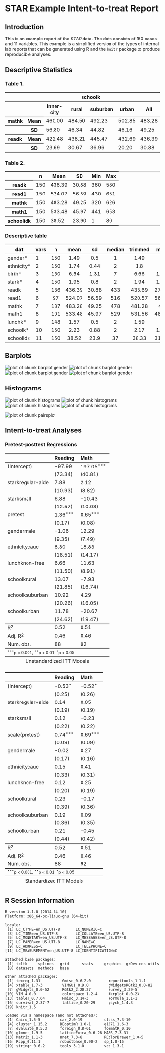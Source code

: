 # STAR Example Intent-to-treat Report








## Introduction

This is an example report of the _STAR_ data. The data consists of 150 cases and 11 variables. This example is a simplified version of the types of internal lab reports that can be generated using R and the `knitr` package to produce reproducible analyses. 


## Descriptive Statistics
### Table 1.
<table frame="hsides" rules="groups">
<thead>
<tr class="center">
  <th>&nbsp;</th>
  <th>&nbsp;</th>
  <th colspan="4">schoolk</th>
  <th>&nbsp;</th>
</tr>
 <tr class="center">
  <th></th>
  <th></th>
  <th>inner-city</th>
  <th>rural</th>
  <th>suburban</th>
  <th>urban</th>
  <th>All</th>
</tr>
</thead>
<tbody>
<tr class="center">
  <th class="left">mathk</th>
  <th class="left">Mean</th>
  <td>460.00</td>
  <td>484.50</td>
  <td>492.23</td>
  <td>502.85</td>
  <td>483.28</td>
</tr>
 <tr class="center">
  <th class="left">&nbsp;</th>
  <th class="left">SD</th>
  <td> 56.80</td>
  <td> 46.34</td>
  <td> 44.82</td>
  <td> 46.16</td>
  <td> 49.25</td>
</tr>
 <tr class="center">
  <th class="left">readk</th>
  <th class="left">Mean</th>
  <td>422.48</td>
  <td>438.21</td>
  <td>445.47</td>
  <td>432.69</td>
  <td>436.39</td>
</tr>
 <tr class="center">
  <th class="left">&nbsp;</th>
  <th class="left">SD</th>
  <td> 23.69</td>
  <td> 30.67</td>
  <td> 36.96</td>
  <td> 20.20</td>
  <td> 30.88</td>
</tr>
</tbody>
</table>


### Table 2.
<table frame="hsides" rules="groups">
<thead>
<tr class="center">
  <th></th>
  <th>n</th>
  <th>Mean</th>
  <th>SD</th>
  <th>Min</th>
  <th>Max</th>
</tr>
</thead>
<tbody>
<tr class="center">
  <th class="left">readk</th>
  <td>150</td>
  <td>436.39</td>
  <td>30.88</td>
  <td>360</td>
  <td>580</td>
</tr>
 <tr class="center">
  <th class="left">read1</th>
  <td>150</td>
  <td>524.07</td>
  <td>56.59</td>
  <td>430</td>
  <td>651</td>
</tr>
 <tr class="center">
  <th class="left">mathk</th>
  <td>150</td>
  <td>483.28</td>
  <td>49.25</td>
  <td>320</td>
  <td>626</td>
</tr>
 <tr class="center">
  <th class="left">math1</th>
  <td>150</td>
  <td>533.48</td>
  <td>45.97</td>
  <td>441</td>
  <td>653</td>
</tr>
 <tr class="center">
  <th class="left">schoolidk</th>
  <td>150</td>
  <td> 38.52</td>
  <td>23.90</td>
  <td>  1</td>
  <td> 80</td>
</tr>
</tbody>
</table>

### Descriptive table
<table class='gmisc_table' style='border-collapse: collapse;' >
	<thead>
	<tr>
		<th style='font-weight: 900; border-bottom: 1px solid grey; border-top: 4px double grey;'>dat</th>
		<th style='border-bottom: 1px solid grey; border-top: 4px double grey; text-align: center;'>vars</th>
		<th style='border-bottom: 1px solid grey; border-top: 4px double grey; text-align: center;'>n</th>
		<th style='border-bottom: 1px solid grey; border-top: 4px double grey; text-align: center;'>mean</th>
		<th style='border-bottom: 1px solid grey; border-top: 4px double grey; text-align: center;'>sd</th>
		<th style='border-bottom: 1px solid grey; border-top: 4px double grey; text-align: center;'>median</th>
		<th style='border-bottom: 1px solid grey; border-top: 4px double grey; text-align: center;'>trimmed</th>
		<th style='border-bottom: 1px solid grey; border-top: 4px double grey; text-align: center;'>mad</th>
		<th style='border-bottom: 1px solid grey; border-top: 4px double grey; text-align: center;'>min</th>
		<th style='border-bottom: 1px solid grey; border-top: 4px double grey; text-align: center;'>max</th>
		<th style='border-bottom: 1px solid grey; border-top: 4px double grey; text-align: center;'>range</th>
		<th style='border-bottom: 1px solid grey; border-top: 4px double grey; text-align: center;'>skew</th>
		<th style='border-bottom: 1px solid grey; border-top: 4px double grey; text-align: center;'>kurtosis</th>
		<th style='border-bottom: 1px solid grey; border-top: 4px double grey; text-align: center;'>se</th>
	</tr>
	</thead><tbody>
	<tr>
		<td style='text-align: left;'>gender*</td>
		<td style='text-align: left;'>1</td>
		<td style='text-align: center;'>150</td>
		<td style='text-align: center;'>1.49</td>
		<td style='text-align: center;'>0.5</td>
		<td style='text-align: center;'>1</td>
		<td style='text-align: center;'>1.49</td>
		<td style='text-align: center;'>0</td>
		<td style='text-align: center;'>1</td>
		<td style='text-align: center;'>2</td>
		<td style='text-align: center;'>1</td>
		<td style='text-align: center;'>0.03</td>
		<td style='text-align: center;'>-2.01</td>
		<td style='text-align: center;'>0.04</td>
	</tr>
	<tr>
		<td style='text-align: left;'>ethnicity*</td>
		<td style='text-align: left;'>2</td>
		<td style='text-align: center;'>150</td>
		<td style='text-align: center;'>1.74</td>
		<td style='text-align: center;'>0.44</td>
		<td style='text-align: center;'>2</td>
		<td style='text-align: center;'>1.8</td>
		<td style='text-align: center;'>0</td>
		<td style='text-align: center;'>1</td>
		<td style='text-align: center;'>2</td>
		<td style='text-align: center;'>1</td>
		<td style='text-align: center;'>-1.08</td>
		<td style='text-align: center;'>-0.83</td>
		<td style='text-align: center;'>0.04</td>
	</tr>
	<tr>
		<td style='text-align: left;'>birth*</td>
		<td style='text-align: left;'>3</td>
		<td style='text-align: center;'>150</td>
		<td style='text-align: center;'>6.54</td>
		<td style='text-align: center;'>1.31</td>
		<td style='text-align: center;'>7</td>
		<td style='text-align: center;'>6.66</td>
		<td style='text-align: center;'>1.48</td>
		<td style='text-align: center;'>1</td>
		<td style='text-align: center;'>8</td>
		<td style='text-align: center;'>7</td>
		<td style='text-align: center;'>-1.04</td>
		<td style='text-align: center;'>1.7</td>
		<td style='text-align: center;'>0.11</td>
	</tr>
	<tr>
		<td style='text-align: left;'>stark*</td>
		<td style='text-align: left;'>4</td>
		<td style='text-align: center;'>150</td>
		<td style='text-align: center;'>1.95</td>
		<td style='text-align: center;'>0.8</td>
		<td style='text-align: center;'>2</td>
		<td style='text-align: center;'>1.94</td>
		<td style='text-align: center;'>1.48</td>
		<td style='text-align: center;'>1</td>
		<td style='text-align: center;'>3</td>
		<td style='text-align: center;'>2</td>
		<td style='text-align: center;'>0.08</td>
		<td style='text-align: center;'>-1.43</td>
		<td style='text-align: center;'>0.07</td>
	</tr>
	<tr>
		<td style='text-align: left;'>readk</td>
		<td style='text-align: left;'>5</td>
		<td style='text-align: center;'>136</td>
		<td style='text-align: center;'>436.39</td>
		<td style='text-align: center;'>30.88</td>
		<td style='text-align: center;'>433</td>
		<td style='text-align: center;'>433.69</td>
		<td style='text-align: center;'>27.43</td>
		<td style='text-align: center;'>360</td>
		<td style='text-align: center;'>580</td>
		<td style='text-align: center;'>220</td>
		<td style='text-align: center;'>1.25</td>
		<td style='text-align: center;'>3.4</td>
		<td style='text-align: center;'>2.65</td>
	</tr>
	<tr>
		<td style='text-align: left;'>read1</td>
		<td style='text-align: left;'>6</td>
		<td style='text-align: center;'>97</td>
		<td style='text-align: center;'>524.07</td>
		<td style='text-align: center;'>56.59</td>
		<td style='text-align: center;'>516</td>
		<td style='text-align: center;'>520.57</td>
		<td style='text-align: center;'>56.34</td>
		<td style='text-align: center;'>430</td>
		<td style='text-align: center;'>651</td>
		<td style='text-align: center;'>221</td>
		<td style='text-align: center;'>0.53</td>
		<td style='text-align: center;'>-0.51</td>
		<td style='text-align: center;'>5.75</td>
	</tr>
	<tr>
		<td style='text-align: left;'>mathk</td>
		<td style='text-align: left;'>7</td>
		<td style='text-align: center;'>137</td>
		<td style='text-align: center;'>483.28</td>
		<td style='text-align: center;'>49.25</td>
		<td style='text-align: center;'>478</td>
		<td style='text-align: center;'>481.28</td>
		<td style='text-align: center;'>43</td>
		<td style='text-align: center;'>320</td>
		<td style='text-align: center;'>626</td>
		<td style='text-align: center;'>306</td>
		<td style='text-align: center;'>0.32</td>
		<td style='text-align: center;'>0.59</td>
		<td style='text-align: center;'>4.21</td>
	</tr>
	<tr>
		<td style='text-align: left;'>math1</td>
		<td style='text-align: left;'>8</td>
		<td style='text-align: center;'>101</td>
		<td style='text-align: center;'>533.48</td>
		<td style='text-align: center;'>45.97</td>
		<td style='text-align: center;'>529</td>
		<td style='text-align: center;'>531.56</td>
		<td style='text-align: center;'>48.93</td>
		<td style='text-align: center;'>441</td>
		<td style='text-align: center;'>653</td>
		<td style='text-align: center;'>212</td>
		<td style='text-align: center;'>0.37</td>
		<td style='text-align: center;'>-0.48</td>
		<td style='text-align: center;'>4.57</td>
	</tr>
	<tr>
		<td style='text-align: left;'>lunchk*</td>
		<td style='text-align: left;'>9</td>
		<td style='text-align: center;'>148</td>
		<td style='text-align: center;'>1.57</td>
		<td style='text-align: center;'>0.5</td>
		<td style='text-align: center;'>2</td>
		<td style='text-align: center;'>1.59</td>
		<td style='text-align: center;'>0</td>
		<td style='text-align: center;'>1</td>
		<td style='text-align: center;'>2</td>
		<td style='text-align: center;'>1</td>
		<td style='text-align: center;'>-0.3</td>
		<td style='text-align: center;'>-1.92</td>
		<td style='text-align: center;'>0.04</td>
	</tr>
	<tr>
		<td style='text-align: left;'>schoolk*</td>
		<td style='text-align: left;'>10</td>
		<td style='text-align: center;'>150</td>
		<td style='text-align: center;'>2.23</td>
		<td style='text-align: center;'>0.88</td>
		<td style='text-align: center;'>2</td>
		<td style='text-align: center;'>2.17</td>
		<td style='text-align: center;'>1.48</td>
		<td style='text-align: center;'>1</td>
		<td style='text-align: center;'>4</td>
		<td style='text-align: center;'>3</td>
		<td style='text-align: center;'>0.42</td>
		<td style='text-align: center;'>-0.47</td>
		<td style='text-align: center;'>0.07</td>
	</tr>
	<tr>
		<td style='border-bottom: 1px solid grey; text-align: left;'>schoolidk</td>
		<td style='border-bottom: 1px solid grey; text-align: left;'>11</td>
		<td style='border-bottom: 1px solid grey; text-align: center;'>150</td>
		<td style='border-bottom: 1px solid grey; text-align: center;'>38.52</td>
		<td style='border-bottom: 1px solid grey; text-align: center;'>23.9</td>
		<td style='border-bottom: 1px solid grey; text-align: center;'>37</td>
		<td style='border-bottom: 1px solid grey; text-align: center;'>38.33</td>
		<td style='border-bottom: 1px solid grey; text-align: center;'>31.13</td>
		<td style='border-bottom: 1px solid grey; text-align: center;'>1</td>
		<td style='border-bottom: 1px solid grey; text-align: center;'>80</td>
		<td style='border-bottom: 1px solid grey; text-align: center;'>79</td>
		<td style='border-bottom: 1px solid grey; text-align: center;'>0.04</td>
		<td style='border-bottom: 1px solid grey; text-align: center;'>-1.3</td>
		<td style='border-bottom: 1px solid grey; text-align: center;'>1.95</td>
	</tr>
	</tbody>
</table>


## Barplots

![plot of chunk barplot gender](figure/barplot_gender1.png) ![plot of chunk barplot gender](figure/barplot_gender2.png) ![plot of chunk barplot gender](figure/barplot_gender3.png) ![plot of chunk barplot gender](figure/barplot_gender4.png) 


## Histograms

![plot of chunk histograms](figure/histograms1.png) ![plot of chunk histograms](figure/histograms2.png) ![plot of chunk histograms](figure/histograms3.png) ![plot of chunk histograms](figure/histograms4.png) 



![plot of chunk pairsplot](figure/pairsplot.png) 


## Intent-to-treat Analyses
### Pretest-posttest Regressions

<!DOCTYPE HTML PUBLIC "-//W3C//DTD HTML 4.01 Transitional//EN" "http://www.w3.org/TR/html4/loose.dtd">
<table cellspacing="0" align="center" style="border: none;">
  <caption align="bottom" style="margin-top:0.3em;">Unstandardized ITT Models</caption>
  <tr>
    <th style="text-align: left; border-top: 2px solid black; border-bottom: 1px solid black; padding-right: 12px;"></th>
    <th style="text-align: left; border-top: 2px solid black; border-bottom: 1px solid black; padding-right: 12px;"><b>Reading</b></th>
    <th style="text-align: left; border-top: 2px solid black; border-bottom: 1px solid black; padding-right: 12px;"><b>Math</b></th>
  </tr>
  <tr>
    <td style="padding-right: 12px; border: none;">(Intercept)</td>
    <td style="padding-right: 12px; border: none;">-97.99</td>
    <td style="padding-right: 12px; border: none;">197.05<sup style="vertical-align: 4px;">***</sup></td>
  </tr>
  <tr>
    <td style="padding-right: 12px; border: none;"></td>
    <td style="padding-right: 12px; border: none;">(73.34)</td>
    <td style="padding-right: 12px; border: none;">(40.81)</td>
  </tr>
  <tr>
    <td style="padding-right: 12px; border: none;">starkregular+aide</td>
    <td style="padding-right: 12px; border: none;">7.88</td>
    <td style="padding-right: 12px; border: none;">2.12</td>
  </tr>
  <tr>
    <td style="padding-right: 12px; border: none;"></td>
    <td style="padding-right: 12px; border: none;">(10.93)</td>
    <td style="padding-right: 12px; border: none;">(8.82)</td>
  </tr>
  <tr>
    <td style="padding-right: 12px; border: none;">starksmall</td>
    <td style="padding-right: 12px; border: none;">6.88</td>
    <td style="padding-right: 12px; border: none;">-10.43</td>
  </tr>
  <tr>
    <td style="padding-right: 12px; border: none;"></td>
    <td style="padding-right: 12px; border: none;">(12.57)</td>
    <td style="padding-right: 12px; border: none;">(10.08)</td>
  </tr>
  <tr>
    <td style="padding-right: 12px; border: none;">pretest</td>
    <td style="padding-right: 12px; border: none;">1.36<sup style="vertical-align: 4px;">***</sup></td>
    <td style="padding-right: 12px; border: none;">0.65<sup style="vertical-align: 4px;">***</sup></td>
  </tr>
  <tr>
    <td style="padding-right: 12px; border: none;"></td>
    <td style="padding-right: 12px; border: none;">(0.17)</td>
    <td style="padding-right: 12px; border: none;">(0.08)</td>
  </tr>
  <tr>
    <td style="padding-right: 12px; border: none;">gendermale</td>
    <td style="padding-right: 12px; border: none;">-1.06</td>
    <td style="padding-right: 12px; border: none;">12.29</td>
  </tr>
  <tr>
    <td style="padding-right: 12px; border: none;"></td>
    <td style="padding-right: 12px; border: none;">(9.35)</td>
    <td style="padding-right: 12px; border: none;">(7.49)</td>
  </tr>
  <tr>
    <td style="padding-right: 12px; border: none;">ethnicitycauc</td>
    <td style="padding-right: 12px; border: none;">8.30</td>
    <td style="padding-right: 12px; border: none;">18.83</td>
  </tr>
  <tr>
    <td style="padding-right: 12px; border: none;"></td>
    <td style="padding-right: 12px; border: none;">(18.51)</td>
    <td style="padding-right: 12px; border: none;">(14.17)</td>
  </tr>
  <tr>
    <td style="padding-right: 12px; border: none;">lunchknon-free</td>
    <td style="padding-right: 12px; border: none;">6.66</td>
    <td style="padding-right: 12px; border: none;">11.63</td>
  </tr>
  <tr>
    <td style="padding-right: 12px; border: none;"></td>
    <td style="padding-right: 12px; border: none;">(11.50)</td>
    <td style="padding-right: 12px; border: none;">(8.91)</td>
  </tr>
  <tr>
    <td style="padding-right: 12px; border: none;">schoolkrural</td>
    <td style="padding-right: 12px; border: none;">13.07</td>
    <td style="padding-right: 12px; border: none;">-7.93</td>
  </tr>
  <tr>
    <td style="padding-right: 12px; border: none;"></td>
    <td style="padding-right: 12px; border: none;">(21.85)</td>
    <td style="padding-right: 12px; border: none;">(16.74)</td>
  </tr>
  <tr>
    <td style="padding-right: 12px; border: none;">schoolksuburban</td>
    <td style="padding-right: 12px; border: none;">10.92</td>
    <td style="padding-right: 12px; border: none;">4.29</td>
  </tr>
  <tr>
    <td style="padding-right: 12px; border: none;"></td>
    <td style="padding-right: 12px; border: none;">(20.26)</td>
    <td style="padding-right: 12px; border: none;">(16.05)</td>
  </tr>
  <tr>
    <td style="padding-right: 12px; border: none;">schoolkurban</td>
    <td style="padding-right: 12px; border: none;">11.78</td>
    <td style="padding-right: 12px; border: none;">-20.67</td>
  </tr>
  <tr>
    <td style="padding-right: 12px; border: none;"></td>
    <td style="padding-right: 12px; border: none;">(24.62)</td>
    <td style="padding-right: 12px; border: none;">(19.47)</td>
  </tr>
  <tr>
    <td style="border-top: 1px solid black;">R<sup style="vertical-align: 4px;">2</sup></td>
    <td style="border-top: 1px solid black;">0.52</td>
    <td style="border-top: 1px solid black;">0.51</td>
  </tr>
  <tr>
    <td style="padding-right: 12px; border: none;">Adj. R<sup style="vertical-align: 4px;">2</sup></td>
    <td style="padding-right: 12px; border: none;">0.46</td>
    <td style="padding-right: 12px; border: none;">0.46</td>
  </tr>
  <tr>
    <td style="border-bottom: 2px solid black;">Num. obs.</td>
    <td style="border-bottom: 2px solid black;">88</td>
    <td style="border-bottom: 2px solid black;">92</td>
  </tr>
  <tr>
    <td style="padding-right: 12px; border: none;" colspan="3"><span style="font-size:0.8em"><sup style="vertical-align: 4px;">***</sup>p &lt; 0.001, <sup style="vertical-align: 4px;">**</sup>p &lt; 0.01, <sup style="vertical-align: 4px;">*</sup>p &lt; 0.05</span></td>
  </tr>
</table>



<!DOCTYPE HTML PUBLIC "-//W3C//DTD HTML 4.01 Transitional//EN" "http://www.w3.org/TR/html4/loose.dtd">
<table cellspacing="0" align="center" style="border: none;">
  <caption align="bottom" style="margin-top:0.3em;">Standardized ITT Models</caption>
  <tr>
    <th style="text-align: left; border-top: 2px solid black; border-bottom: 1px solid black; padding-right: 12px;"></th>
    <th style="text-align: left; border-top: 2px solid black; border-bottom: 1px solid black; padding-right: 12px;"><b>Reading</b></th>
    <th style="text-align: left; border-top: 2px solid black; border-bottom: 1px solid black; padding-right: 12px;"><b>Math</b></th>
  </tr>
  <tr>
    <td style="padding-right: 12px; border: none;">(Intercept)</td>
    <td style="padding-right: 12px; border: none;">-0.53<sup style="vertical-align: 4px;">*</sup></td>
    <td style="padding-right: 12px; border: none;">-0.52<sup style="vertical-align: 4px;">*</sup></td>
  </tr>
  <tr>
    <td style="padding-right: 12px; border: none;"></td>
    <td style="padding-right: 12px; border: none;">(0.25)</td>
    <td style="padding-right: 12px; border: none;">(0.26)</td>
  </tr>
  <tr>
    <td style="padding-right: 12px; border: none;">starkregular+aide</td>
    <td style="padding-right: 12px; border: none;">0.14</td>
    <td style="padding-right: 12px; border: none;">0.05</td>
  </tr>
  <tr>
    <td style="padding-right: 12px; border: none;"></td>
    <td style="padding-right: 12px; border: none;">(0.19)</td>
    <td style="padding-right: 12px; border: none;">(0.19)</td>
  </tr>
  <tr>
    <td style="padding-right: 12px; border: none;">starksmall</td>
    <td style="padding-right: 12px; border: none;">0.12</td>
    <td style="padding-right: 12px; border: none;">-0.23</td>
  </tr>
  <tr>
    <td style="padding-right: 12px; border: none;"></td>
    <td style="padding-right: 12px; border: none;">(0.22)</td>
    <td style="padding-right: 12px; border: none;">(0.22)</td>
  </tr>
  <tr>
    <td style="padding-right: 12px; border: none;">scale(pretest)</td>
    <td style="padding-right: 12px; border: none;">0.74<sup style="vertical-align: 4px;">***</sup></td>
    <td style="padding-right: 12px; border: none;">0.69<sup style="vertical-align: 4px;">***</sup></td>
  </tr>
  <tr>
    <td style="padding-right: 12px; border: none;"></td>
    <td style="padding-right: 12px; border: none;">(0.09)</td>
    <td style="padding-right: 12px; border: none;">(0.09)</td>
  </tr>
  <tr>
    <td style="padding-right: 12px; border: none;">gendermale</td>
    <td style="padding-right: 12px; border: none;">-0.02</td>
    <td style="padding-right: 12px; border: none;">0.27</td>
  </tr>
  <tr>
    <td style="padding-right: 12px; border: none;"></td>
    <td style="padding-right: 12px; border: none;">(0.17)</td>
    <td style="padding-right: 12px; border: none;">(0.16)</td>
  </tr>
  <tr>
    <td style="padding-right: 12px; border: none;">ethnicitycauc</td>
    <td style="padding-right: 12px; border: none;">0.15</td>
    <td style="padding-right: 12px; border: none;">0.41</td>
  </tr>
  <tr>
    <td style="padding-right: 12px; border: none;"></td>
    <td style="padding-right: 12px; border: none;">(0.33)</td>
    <td style="padding-right: 12px; border: none;">(0.31)</td>
  </tr>
  <tr>
    <td style="padding-right: 12px; border: none;">lunchknon-free</td>
    <td style="padding-right: 12px; border: none;">0.12</td>
    <td style="padding-right: 12px; border: none;">0.25</td>
  </tr>
  <tr>
    <td style="padding-right: 12px; border: none;"></td>
    <td style="padding-right: 12px; border: none;">(0.20)</td>
    <td style="padding-right: 12px; border: none;">(0.19)</td>
  </tr>
  <tr>
    <td style="padding-right: 12px; border: none;">schoolkrural</td>
    <td style="padding-right: 12px; border: none;">0.23</td>
    <td style="padding-right: 12px; border: none;">-0.17</td>
  </tr>
  <tr>
    <td style="padding-right: 12px; border: none;"></td>
    <td style="padding-right: 12px; border: none;">(0.39)</td>
    <td style="padding-right: 12px; border: none;">(0.36)</td>
  </tr>
  <tr>
    <td style="padding-right: 12px; border: none;">schoolksuburban</td>
    <td style="padding-right: 12px; border: none;">0.19</td>
    <td style="padding-right: 12px; border: none;">0.09</td>
  </tr>
  <tr>
    <td style="padding-right: 12px; border: none;"></td>
    <td style="padding-right: 12px; border: none;">(0.36)</td>
    <td style="padding-right: 12px; border: none;">(0.35)</td>
  </tr>
  <tr>
    <td style="padding-right: 12px; border: none;">schoolkurban</td>
    <td style="padding-right: 12px; border: none;">0.21</td>
    <td style="padding-right: 12px; border: none;">-0.45</td>
  </tr>
  <tr>
    <td style="padding-right: 12px; border: none;"></td>
    <td style="padding-right: 12px; border: none;">(0.44)</td>
    <td style="padding-right: 12px; border: none;">(0.42)</td>
  </tr>
  <tr>
    <td style="border-top: 1px solid black;">R<sup style="vertical-align: 4px;">2</sup></td>
    <td style="border-top: 1px solid black;">0.52</td>
    <td style="border-top: 1px solid black;">0.51</td>
  </tr>
  <tr>
    <td style="padding-right: 12px; border: none;">Adj. R<sup style="vertical-align: 4px;">2</sup></td>
    <td style="padding-right: 12px; border: none;">0.46</td>
    <td style="padding-right: 12px; border: none;">0.46</td>
  </tr>
  <tr>
    <td style="border-bottom: 2px solid black;">Num. obs.</td>
    <td style="border-bottom: 2px solid black;">88</td>
    <td style="border-bottom: 2px solid black;">92</td>
  </tr>
  <tr>
    <td style="padding-right: 12px; border: none;" colspan="3"><span style="font-size:0.8em"><sup style="vertical-align: 4px;">***</sup>p &lt; 0.001, <sup style="vertical-align: 4px;">**</sup>p &lt; 0.01, <sup style="vertical-align: 4px;">*</sup>p &lt; 0.05</span></td>
  </tr>
</table>



## R Session Information

```
R version 3.1.0 (2014-04-10)
Platform: x86_64-pc-linux-gnu (64-bit)

locale:
 [1] LC_CTYPE=en_US.UTF-8       LC_NUMERIC=C              
 [3] LC_TIME=en_US.UTF-8        LC_COLLATE=en_US.UTF-8    
 [5] LC_MONETARY=en_US.UTF-8    LC_MESSAGES=en_US.UTF-8   
 [7] LC_PAPER=en_US.UTF-8       LC_NAME=C                 
 [9] LC_ADDRESS=C               LC_TELEPHONE=C            
[11] LC_MEASUREMENT=en_US.UTF-8 LC_IDENTIFICATION=C       

attached base packages:
 [1] tcltk     splines   grid      stats     graphics  grDevices utils    
 [8] datasets  methods   base     

other attached packages:
 [1] texreg_1.31          Gmisc_0.6.2.0        reporttools_1.1.1   
 [4] xtable_1.7-3         VIMGUI_0.9.0         gWidgetsRGtk2_0.0-82
 [7] gWidgets_0.0-52      RGtk2_2.20.27        survey_3.29-5       
[10] VIM_4.0.0            colorspace_1.2-4     tkrplot_0.0-23      
[13] tables_0.7.64        Hmisc_3.14-3         Formula_1.1-1       
[16] survival_2.37-7      lattice_0.20-29      psych_1.4.3         
[19] knitr_1.5           

loaded via a namespace (and not attached):
 [1] Cairo_1.5-5         car_2.0-19          class_7.3-10       
 [4] cluster_1.15.2      DEoptimR_1.0-1      e1071_1.6-3        
 [7] evaluate_0.5.3      foreign_0.8-61      formatR_0.10       
[10] glmnet_1.9-5        latticeExtra_0.6-26 MASS_7.3-31        
[13] Matrix_1.1-3        nnet_7.3-8          RColorBrewer_1.0-5 
[16] Rcpp_0.11.1         robustbase_0.90-2   sp_1.0-15          
[19] stringr_0.6.2       tools_3.1.0         vcd_1.3-1          
```





